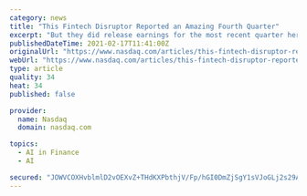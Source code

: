 ```yaml
---
category: news
title: "This Fintech Disruptor Reported an Amazing Fourth Quarter"
excerpt: "But they did release earnings for the most recent quarter here, and it was a very well-received quarter. For those who don't remember, who aren't familiar with Bill.com, they provide cloud-based software that ultimately digitizes and automates the back office of financial operations for small and midsize businesses,"
publishedDateTime: 2021-02-17T11:41:00Z
originalUrl: "https://www.nasdaq.com/articles/this-fintech-disruptor-reported-an-amazing-fourth-quarter-2021-02-17"
webUrl: "https://www.nasdaq.com/articles/this-fintech-disruptor-reported-an-amazing-fourth-quarter-2021-02-17"
type: article
quality: 34
heat: 34
published: false

provider:
  name: Nasdaq
  domain: nasdaq.com

topics:
  - AI in Finance
  - AI

secured: "JOWVCOXHvblmlD2vOEXvZ+THdKXPbthjV/Fp/hGI0DmZjSgY1sVJoGLj2s29AmI8r6CoXQakoHKRo+zCkD80VLZs/ZyNzmvEu7YqWrcuCAao2Rr2v+HD6HN03C6tDhdHD3VkO1AM43nKEIs67a0673685oXM4PYr3O/s+MdytuxX3jiOTYLcD+IuBbZAoSosqekK+KooeXnmv9QxEJMsB5np3HZywoFRGKDgPpLgRy8zN9wfTJfVjo56G3qr8mPzjAVnZINf55K8YmoDdlYECCgX2qWhwaIkYtVE9wbn7vygvFDSBRKxFnMlvPoch/qBklMam9DxhS+poqAjngz30niC72Ew3hkR0Ry4EdxdP/4=;+6nRW1A3iKg+dP/WJHdfOw=="
---
```


